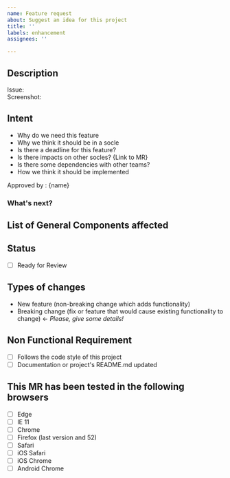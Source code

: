 ```yaml
---
name: Feature request
about: Suggest an idea for this project
title: ''
labels: enhancement
assignees: ''

---
```


## Description
<!-- A few sentences describing the overall goals of `merge request` -->

<!-- All socles have a main branch named `master` and no `develop` branch. Thus, you should checkout your branch from `master` and name it accordingly : `[feature / hotfix]_[feature_name / scope]_[label]` -->

<!-- Ex: `hotfix_custom-event-contructor-unavailable-in-ie` -->

Issue:  
Screenshot:  

## Intent

- Why do we need this feature
- Why we think it should be in a socle
- Is there a deadline for this feature?
- Is there impacts on other socles? {Link to MR}
- Is there some dependencies with other teams?
- How we think it should be implemented

Approved by : {name}

### What's next?

<!-- TODO: explain what's happening after intent MR validation -->

## List of General Components affected

## Status
- [ ] Ready for Review

## Types of changes

<!-- Delete as appropriate : -->
- New feature (non-breaking change which adds functionality)
- Breaking change (fix or feature that would cause existing functionality to change) <- *Please, give some details!*

## Non Functional Requirement
- [ ] Follows the code style of this project
- [ ] Documentation or project's README.md updated

## This MR has been tested in the following browsers

- [ ] Edge
- [ ] IE 11
- [ ] Chrome
- [ ] Firefox (last version and 52)
- [ ] Safari
- [ ] iOS Safari
- [ ] iOS Chrome
- [ ] Android Chrome
